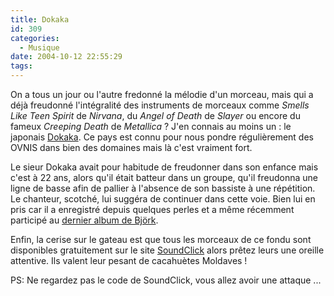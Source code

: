 ```yaml
---
title: Dokaka
id: 309
categories:
  - Musique
date: 2004-10-12 22:55:29
tags:
---
```


On a tous un jour ou l'autre fredonné la mélodie d'un morceau, mais qui a déjà freudonné l'intégralité des instruments de morceaux comme _Smells Like Teen Spirit_ de _Nirvana_, du _Angel of Death_ de _Slayer_ ou encore du fameux _Creeping Death_ de _Metallica_&nbsp;? J'en connais au moins un&nbsp;: le japonais [Dokaka](http://www.dokaka.com/ "Welcome to Dokaka.com!"). Ce pays est connu pour nous pondre régulièrement des OVNIS dans bien des domaines mais là c'est vraiment fort.

Le sieur Dokaka avait pour habitude de freudonner dans son enfance mais c'est à 22 ans, alors qu'il était batteur dans un groupe, qu'il freudonna une ligne de basse afin de pallier à l'absence de son bassiste à une répétition. Le chanteur, scotché, lui suggéra de continuer dans cette voie. Bien lui en pris car il a enregistré depuis quelques perles et a même récemment participé au [dernier album de Björk](http://www.amazon.fr/exec/obidos/ASIN/B000054A78/dyingculture-21 "Björk - Medulla").

Enfin, la cerise sur le gateau est que tous les morceaux de ce fondu sont disponibles gratuitement sur le site [SoundClick](http://www.soundclick.com/bands/4/dokakamusic.htm "Dokaka - free MP3 music downloads on SoundClick") alors prêtez leurs une oreille attentive. Ils valent leur pesant de cacahuètes Moldaves&nbsp;!

PS: Ne regardez pas le code de SoundClick, vous allez avoir une attaque ...